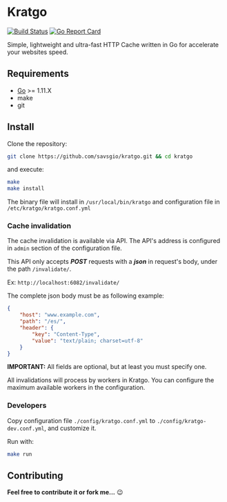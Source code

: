 Kratgo
======

[![Build Status](https://travis-ci.org/savsgio/kratgo.svg?branch=master)](https://travis-ci.org/savsgio/kratgo)
[![Go Report Card](https://goreportcard.com/badge/github.com/savsgio/kratgo)](https://goreportcard.com/report/github.com/savsgio/kratgo)
<!-- [![Coverage Status](https://coveralls.io/repos/github/savsgio/kratgo/badge.svg?branch=master)](https://coveralls.io/github/savsgio/kratgo?branch=master) -->
<!-- [![GoDoc](https://godoc.org/github.com/savsgio/kratgo?status.svg)](https://godoc.org/github.com/savsgio/kratgo) -->
<!-- [![GitHub release](https://img.shields.io/github/release/savsgio/kratgo.svg)](https://github.com/savsgio/kratgo/releases) -->

Simple, lightweight and ultra-fast HTTP Cache written in Go for accelerate your websites speed.


## Requirements

- [Go](https://golang.org/dl/) >= 1.11.X
- make
- git


## Install

Clone the repository:

```bash
git clone https://github.com/savsgio/kratgo.git && cd kratgo
```

and execute:

```bash
make
make install
```

The binary file will install in `/usr/local/bin/kratgo` and configuration file in `/etc/kratgo/kratgo.conf.yml`


### Cache invalidation

The cache invalidation is available via API. The API's address is configured in `admin` section of the configuration file.

This API only accepts ***POST*** requests with a ***json*** in request's body, under the path `/invalidate/`.

Ex: `http://localhost:6082/invalidate/`

The complete json body must be as following example:

```json
{
	"host": "www.example.com",
	"path": "/es/",
	"header": {
		"key": "Content-Type",
		"value": "text/plain; charset=utf-8"
	}
}
```

**IMPORTANT:** All fields are optional, but at least you must specify one.

All invalidations will process by workers in Kratgo. You can configure the maximum available workers in the configuration.


### Developers

Copy configuration file `./config/kratgo.conf.yml` to `./config/kratgo-dev.conf.yml`, and customize it.

Run with:

```bash
make run
```

Contributing
------------

**Feel free to contribute it or fork me...** :wink:
